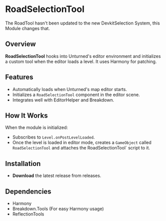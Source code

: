 # RoadSelectionTool

The RoadTool hasn't been updated to the new DevkitSelection System, this Module changes that.

## Overview

**RoadSelectionTool** hooks into Unturned's editor environment and initializes a custom tool when the editor loads a level. It uses Harmony for patching.

## Features

- Automatically loads when Unturned's map editor starts.
- Initializes a `RoadSelectionTool` component in the editor scene.
- Integrates well with EditorHelper and Breakdown.

## How It Works

When the module is initialized:
- Subscribes to `Level.onPostLevelLoaded`.
- Once the level is loaded in editor mode, creates a `GameObject` called `RoadSelectionTool` and attaches the  RoadSelectionTool` script to it.

## Installation

- **Download** the latest release from releases. 

## Dependencies

- Harmony
- Breakdown.Tools (For easy Harmony usage)
- ReflectionTools
